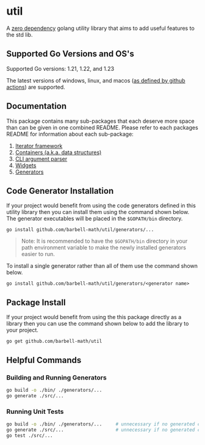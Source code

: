 # util

A [zero dependency](./go.mod) golang utility library that aims to add useful
features to the std lib.

## Supported Go Versions and OS's

Supported Go versions: 1.21, 1.22, and 1.23

The latest versions of windows, linux, and macos ([as defined by github actions](https://docs.github.com/en/actions/using-github-hosted-runners/using-github-hosted-runners/about-github-hosted-runners#standard-github-hosted-runners-for-public-repositories))
are supported.

## Documentation

This package contains many sub-packages that each deserve more space than can
be given in one combined README. Please refer to each packages README for
information about each sub-package:

1. [Iterator framework](./src/iter/README.md)
1. [Containers (a.k.a. data structures)](./src/container/README.md)
1. [CLI argument parser](./src/argparse/README.md)
1. [Widgets](./src/widgets/README.md)
1. [Generators](./generators/README.md)

## Code Generator Installation

If your project would benefit from using the code generators defined in this
utility library then you can install them using the command shown below. The
generator executables will be placed in the `$GOPATH/bin` directory.

```
go install github.com/barbell-math/util/generators/...
```

> Note: It is recommended to have the `$GOPATH/bin` directory in your path
> environment variable to make the newly installed generators easier to run.

To install a single generator rather than all of them use the command shown
below.

```
go install github.com/barbell-math/util/generators/<generator name>
```

## Package Install

If your project would benefit from using the this package directly as a library
then you can use the command shown below to add the library to your project.

```
go get github.com/barbell-math/util
```

## Helpful Commands

### Building and Running Generators

```sh
go build -o ./bin/ ./generators/...
go generate ./src/...
```

### Running Unit Tests

```sh
go build -o ./bin/ ./generators/...     # unnecessary if no generated code changed
go generate ./src/...                   # unnecessary if no generated code changed
go test ./src/...
```
